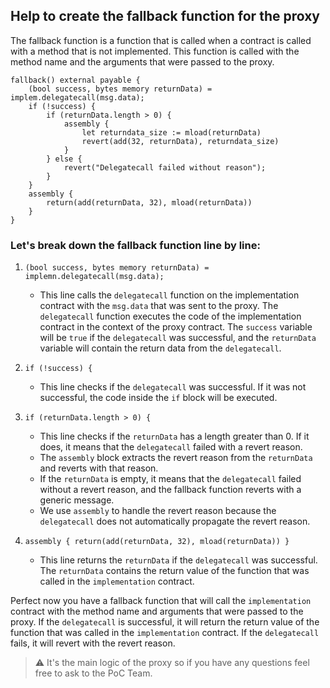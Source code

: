 ## Help to create the fallback function for the proxy

The fallback function is a function that is called when a contract is called with a method that is not implemented. This function is called with the method name and the arguments that were passed to the proxy.

```solidity
fallback() external payable {
    (bool success, bytes memory returnData) = implem.delegatecall(msg.data);
    if (!success) {
        if (returnData.length > 0) {
            assembly {
                let returndata_size := mload(returnData)
                revert(add(32, returnData), returndata_size)
            }
        } else {
            revert("Delegatecall failed without reason");
        }
    }
    assembly {
        return(add(returnData, 32), mload(returnData))
    }
}
```

### Let's break down the fallback function line by line:

1. `(bool success, bytes memory returnData) = implemn.delegatecall(msg.data);`
    - This line calls the `delegatecall` function on the implementation contract with the `msg.data` that was sent to the proxy. The `delegatecall` function executes the code of the implementation contract in the context of the proxy contract. The `success` variable will be `true` if the `delegatecall` was successful, and the `returnData` variable will contain the return data from the `delegatecall`.

2. `if (!success) {`
    - This line checks if the `delegatecall` was successful. If it was not successful, the code inside the `if` block will be executed.

3. `if (returnData.length > 0) {`
    - This line checks if the `returnData` has a length greater than 0. If it does, it means that the `delegatecall` failed with a revert reason.
    - The `assembly` block extracts the revert reason from the `returnData` and reverts with that reason.
    - If the `returnData` is empty, it means that the `delegatecall` failed without a revert reason, and the fallback function reverts with a generic message.
    - We use `assembly` to handle the revert reason because the `delegatecall` does not automatically propagate the revert reason.

4. `assembly { return(add(returnData, 32), mload(returnData)) }`
    - This line returns the `returnData` if the `delegatecall` was successful. The `returnData` contains the return value of the function that was called in the `implementation` contract.

Perfect now you have a fallback function that will call the `implementation` contract with the method name and arguments that were passed to the proxy. If the `delegatecall` is successful, it will return the return value of the function that was called in the `implementation` contract. If the `delegatecall` fails, it will revert with the revert reason.

> ⚠️ It's the main logic of the proxy so if you have any questions feel free to ask to the PoC Team.
